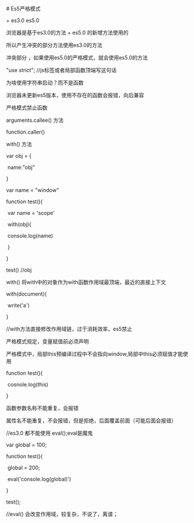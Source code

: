 \# Es5严格模式

\+ es3.0   es5.0

浏览器是基于es3.0的方法 + es5.0 的新增方法使用的

所以产生冲突的部分方法使用es3.0的方法

冲突部分  ，如果使用es5.0的严格模式，就会使用es5.0的方法

"use strict";    //js标签或者局部函数顶端写这句话

为啥使用字符串启动？而不是函数

浏览器未更新es5版本，使用不存在的函数会报错，向后兼容

严格模式禁止函数

arguments.callee()  方法

function.caller()

with() 方法

var obj = {

​    name:"obj"

}

var name = "window"

function test(){

​    var name = 'scope'

​    with(obj){

​        console.log(name)

​    }

}

test() //obj

with()  将with中的对象作为with函数作用域最顶端，最近的直接上下文

with(document){

​    write('a')

}

//with方法直接修改作用域链，过于消耗效率，es5禁止

严格模式规定，变量赋值前必须声明

严格模式中，局部this预编译过程中不会指向window,局部中this必须赋值才能使用

function test(){

​    cosnole.log(this)

}

函数参数名称不能重复，会报错

属性名不能重复，不会报错，但是拒绝，后面覆盖前面（可能后面会报错）

//es3.0 都不能使用 eval();eval是魔鬼

var global = 100;

function test(){

​    global = 200;

​    eval('console.log(global)')

}

test();

//eval() 会改变作用域，较复杂，不说了，离谱；
